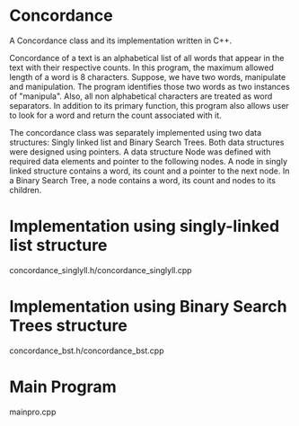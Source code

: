 # Concordance
A Concordance class and its implementation written in C++.

Concordance of a text is an alphabetical list of all words that appear in the text with their respective counts. In this program, the maximum allowed length of a word is 8 characters. Suppose, we have two words, manipulate and manipulation. The program identifies those two words as two instances of "manipula". Also, all non alphabetical characters are treated as word separators. In addition to its primary function, this program also allows user to look for a word and return the count associated with it.

The concordance class was separately implemented using two data structures: Singly linked list and Binary Search Trees. Both data structures were designed using pointers. A data structure Node was defined  with required data elements and pointer to the following nodes. A node in singly linked structure contains a word, its count and a pointer to the next node. In a Binary Search Tree, a node contains a word, its count and nodes to its children.


 
# Implementation using singly-linked list structure

concordance_singlyll.h/concordance_singlyll.cpp

# Implementation using Binary Search Trees structure

concordance_bst.h/concordance_bst.cpp

# Main Program

mainpro.cpp

